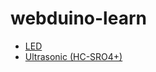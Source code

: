 # webduino-learn
- [LED](https://github.com/titangene/webduino-learn/tree/master/LED)
- [Ultrasonic (HC-SRO4+)](https://github.com/titangene/webduino-learn/tree/master/Ultrasonic_(HC-SRO4%2B))